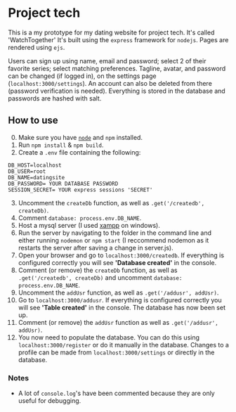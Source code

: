 # Project tech
This is a my prototype for my dating website for project tech. It's called 'WatchTogether'
It's built using the `express` framework for `nodejs`. Pages are rendered using `ejs`.

Users can sign up using name, email and password; select 2 of their favorite series; select matching preferences.
Tagline, avatar, and password can be changed (if logged in), on the settings page (`localhost:3000/settings`). An account can also be deleted from there (password verification is needed).
Everything is stored in the database and passwords are hashed with salt.

## How to use
0. Make sure you have [`node`](https://nodejs.org/en/) and `npm` installed.
1. Run `npm install` & `npm build`.
2. Create a `.env` file containing the following:
```
DB_HOST=localhost
DB_USER=root
DB_NAME=datingsite
DB_PASSWORD= YOUR DATABASE PASSWORD
SESSION_SECRET= YOUR express sessions 'SECRET'
```
3. Uncomment the `createDb` function, as well as `.get('/createdb', createDb)`.
4. Comment `database: process.env.DB_NAME`.
5. Host a mysql server (I used [xampp](https://www.apachefriends.org/download.html) on windows).
6. Run the server by navigating to the folder in the command line and either running `nodemon` or `npm start` (I reccommend nodemon as it restarts the server after saving a change in server.js).
7. Open your browser and go to `localhost:3000/createdb`. If everything is configured correctly you will see __'Database created'__ in the console.
8. Comment (or remove) the `createDb` function, as well as `.get('/createdb', createDb)` and uncomment `database: process.env.DB_NAME`.
9. Uncomment the `addUsr` function, as well as `.get('/addusr', addUsr)`.
10. Go to `localhost:3000/addusr`. If everything is configured correctly you will see __'Table created'__ in the console. The database has now been set up.
11. Comment (or remove) the `addUsr` function as well as `.get('/addusr', addUsr)`.
12. You now need to populate the database. You can do this using `localhost:3000/register` or do it manually in the database.
Changes to a profile can be made from `localhost:3000/settings` or directly in the database.

### Notes
* A lot of `console.log`'s have been commented because they are only useful for debugging.
